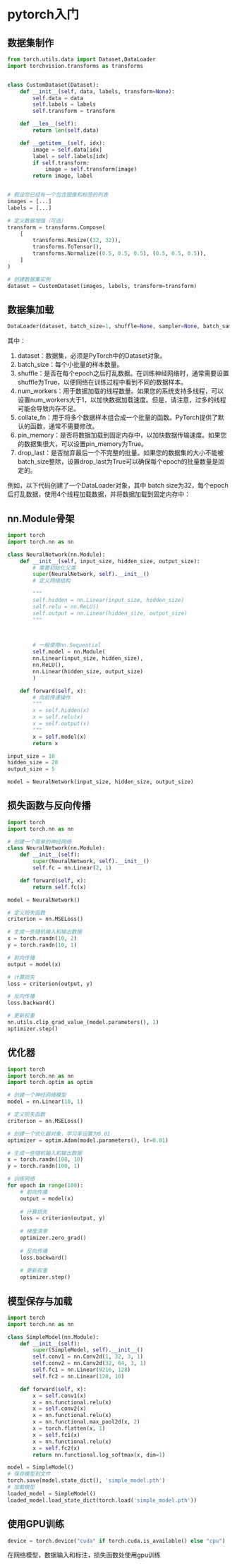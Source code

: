 # pytorch入门

## 数据集制作

```py
from torch.utils.data import Dataset,DataLoader
import torchvision.transforms as transforms


class CustomDataset(Dataset):
    def __init__(self, data, labels, transform=None):
        self.data = data
        self.labels = labels
        self.transform = transform

    def __len__(self):
        return len(self.data)

    def __getitem__(self, idx):
        image = self.data[idx]
        label = self.labels[idx]
        if self.transform:
            image = self.transform(image)
        return image, label


# 假设您已经有一个包含图像和标签的列表
images = [...]
labels = [...]

# 定义数据增强（可选）
transform = transforms.Compose(
    [
        transforms.Resize((32, 32)),
        transforms.ToTensor(),
        transforms.Normalize((0.5, 0.5, 0.5), (0.5, 0.5, 0.5)),
    ]
)

# 创建数据集实例
dataset = CustomDataset(images, labels, transform=transform)

```

## 数据集加载

```py
DataLoader(dataset, batch_size=1, shuffle=None, sampler=None, batch_sampler=None, num_workers=0, collate_fn=None, pin_memory=False, drop_last=False, timeout=0, worker_init_fn=None, multiprocessing_context=None, generator=None, *, prefetch_factor=None, persistent_workers=False, pin_memory_device='cuda')
```

其中：

1. dataset：数据集，必须是PyTorch中的Dataset对象。
2. batch_size：每个小批量的样本数量。
3. shuffle：是否在每个epoch之后打乱数据。在训练神经网络时，通常需要设置shuffle为True，以便网络在训练过程中看到不同的数据样本。
4. num_workers：用于数据加载的线程数量。如果您的系统支持多线程，可以设置num_workers大于1，以加快数据加载速度。但是，请注意，过多的线程可能会导致内存不足。
5. collate_fn：用于将多个数据样本组合成一个批量的函数。PyTorch提供了默认的函数，通常不需要修改。
6. pin_memory：是否将数据加载到固定内存中，以加快数据传输速度。如果您的数据集很大，可以设置pin_memory为True。
7. drop_last：是否抛弃最后一个不完整的批量。如果您的数据集的大小不能被batch_size整除，设置drop_last为True可以确保每个epoch的批量数量是固定的。

例如，以下代码创建了一个DataLoader对象，其中 batch size为32，每个epoch后打乱数据，使用4个线程加载数据，并将数据加载到固定内存中：

## nn.Module骨架

```py
import torch
import torch.nn as nn

class NeuralNetwork(nn.Module):
    def __init__(self, input_size, hidden_size, output_size):
        # 需要初始化父类
        super(NeuralNetwork, self).__init__()
        # 定义网络结构

        """
        self.hidden = nn.Linear(input_size, hidden_size)  
        self.relu = nn.ReLU()                            
        self.output = nn.Linear(hidden_size, output_size) 
        """


        
        # 一般使用nn.Sequential
        self.model = nn.Module( 
        nn.Linear(input_size, hidden_size),
        nn.ReLU(),
        nn.Linear(hidden_size, output_size)
        )

    def forward(self, x):
        # 向前传递操作
        """
        x = self.hidden(x)
        x = self.relu(x)
        x = self.output(x) 
        """
        x = self.model(x)
        return x

input_size = 10
hidden_size = 20
output_size = 5

model = NeuralNetwork(input_size, hidden_size, output_size)

```

## 损失函数与反向传播

```py
import torch
import torch.nn as nn

# 创建一个简单的神经网络
class NeuralNetwork(nn.Module):
    def __init__(self):
        super(NeuralNetwork, self).__init__()
        self.fc = nn.Linear(2, 1)

    def forward(self, x):
        return self.fc(x)

model = NeuralNetwork()

# 定义损失函数
criterion = nn.MSELoss()

# 生成一些随机输入和输出数据
x = torch.randn(10, 2)
y = torch.randn(10, 1)

# 前向传播
output = model(x)

# 计算损失
loss = criterion(output, y)

# 反向传播
loss.backward()

# 更新权重
nn.utils.clip_grad_value_(model.parameters(), 1)
optimizer.step()

```

## 优化器

```py
import torch
import torch.nn as nn
import torch.optim as optim

# 创建一个神经网络模型
model = nn.Linear(10, 1)

# 定义损失函数
criterion = nn.MSELoss()

# 创建一个优化器对象，学习率设置为0.01
optimizer = optim.Adam(model.parameters(), lr=0.01)

# 生成一些随机输入和输出数据
x = torch.randn(100, 10)
y = torch.randn(100, 1)

# 训练网络
for epoch in range(100):
    # 前向传播
    output = model(x)
    
    # 计算损失
    loss = criterion(output, y)
    
    # 梯度清零
    optimizer.zero_grad()
    
    # 反向传播
    loss.backward()
    
    # 更新权重
    optimizer.step()

```

## 模型保存与加载

```py
import torch
import torch.nn as nn

class SimpleModel(nn.Module):
    def __init__(self):
        super(SimpleModel, self).__init__()
        self.conv1 = nn.Conv2d(1, 32, 3, 1)
        self.conv2 = nn.Conv2d(32, 64, 3, 1)
        self.fc1 = nn.Linear(9216, 128)
        self.fc2 = nn.Linear(128, 10)

    def forward(self, x):
        x = self.conv1(x)
        x = nn.functional.relu(x)
        x = self.conv2(x)
        x = nn.functional.relu(x)
        x = nn.functional.max_pool2d(x, 2)
        x = torch.flatten(x, 1)
        x = self.fc1(x)
        x = nn.functional.relu(x)
        x = self.fc2(x)
        return nn.functional.log_softmax(x, dim=1)

model = SimpleModel()
# 保存模型到文件
torch.save(model.state_dict(), 'simple_model.pth')
# 加载模型
loaded_model = SimpleModel()
loaded_model.load_state_dict(torch.load('simple_model.pth'))

```

## 使用GPU训练

```py
device = torch.device("cuda" if torch.cuda.is_available() else "cpu")
```

在网络模型，数据输入和标注，损失函数处使用gpu训练

